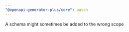 ```yaml
---
"@openapi-generator-plus/core": patch
---
```


A schema might sometimes be added to the wrong scope
